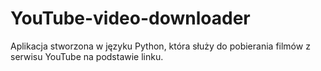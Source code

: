 # YouTube-video-downloader
Aplikacja stworzona w języku Python, która służy do pobierania filmów z serwisu YouTube na podstawie linku.
